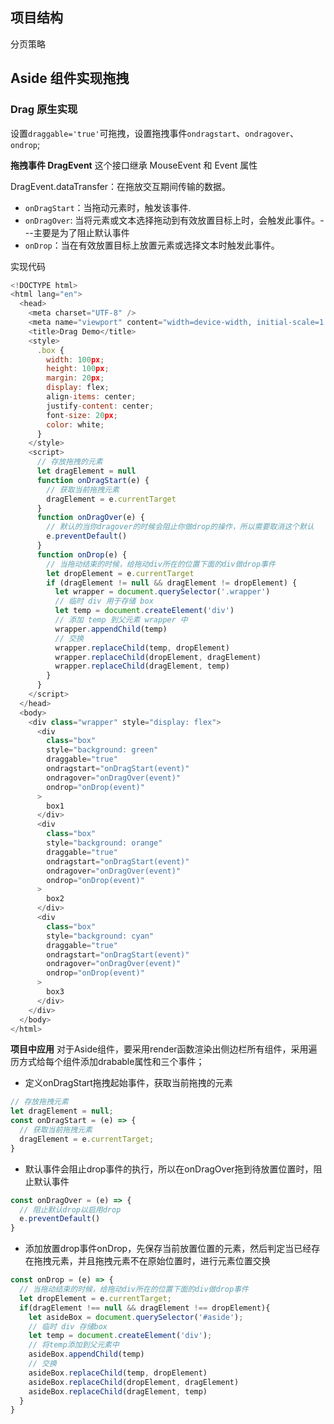 ## 项目结构

分页策略

## Aside 组件实现拖拽

### Drag 原生实现

设置`draggable='true'`可拖拽，设置拖拽事件`ondragstart`、`ondragover`、`ondrop`;

**拖拽事件 DragEvent**
这个接口继承 MouseEvent 和 Event 属性

DragEvent.dataTransfer：在拖放交互期间传输的数据。

- `onDragStart`：当拖动元素时，触发该事件.
- `onDragOver`: 当将元素或文本选择拖动到有效放置目标上时，会触发此事件。---主要是为了阻止默认事件
- `onDrop`：当在有效放置目标上放置元素或选择文本时触发此事件。

实现代码

```js
<!DOCTYPE html>
<html lang="en">
  <head>
    <meta charset="UTF-8" />
    <meta name="viewport" content="width=device-width, initial-scale=1.0" />
    <title>Drag Demo</title>
    <style>
      .box {
        width: 100px;
        height: 100px;
        margin: 20px;
        display: flex;
        align-items: center;
        justify-content: center;
        font-size: 20px;
        color: white;
      }
    </style>
    <script>
      // 存放拖拽的元素
      let dragElement = null
      function onDragStart(e) {
        // 获取当前拖拽元素
        dragElement = e.currentTarget
      }
      function onDragOver(e) {
        // 默认的当你dragover的时候会阻止你做drop的操作，所以需要取消这个默认
        e.preventDefault()
      }
      function onDrop(e) {
        // 当拖动结束的时候，给拖动div所在的位置下面的div做drop事件
        let dropElement = e.currentTarget
        if (dragElement != null && dragElement != dropElement) {
          let wrapper = document.querySelector('.wrapper')
          // 临时 div 用于存储 box
          let temp = document.createElement('div')
          // 添加 temp 到父元素 wrapper 中
          wrapper.appendChild(temp)
          // 交换
          wrapper.replaceChild(temp, dropElement)
          wrapper.replaceChild(dropElement, dragElement)
          wrapper.replaceChild(dragElement, temp)
        }
      }
    </script>
  </head>
  <body>
    <div class="wrapper" style="display: flex">
      <div
        class="box"
        style="background: green"
        draggable="true"
        ondragstart="onDragStart(event)"
        ondragover="onDragOver(event)"
        ondrop="onDrop(event)"
      >
        box1
      </div>
      <div
        class="box"
        style="background: orange"
        draggable="true"
        ondragstart="onDragStart(event)"
        ondragover="onDragOver(event)"
        ondrop="onDrop(event)"
      >
        box2
      </div>
      <div
        class="box"
        style="background: cyan"
        draggable="true"
        ondragstart="onDragStart(event)"
        ondragover="onDragOver(event)"
        ondrop="onDrop(event)"
      >
        box3
      </div>
    </div>
  </body>
</html>
```

**项目中应用**
对于Aside组件，要采用render函数渲染出侧边栏所有组件，采用遍历方式给每个组件添加drabable属性和三个事件；
- 定义onDragStart拖拽起始事件，获取当前拖拽的元素
```js
// 存放拖拽元素
let dragElement = null;
const onDragStart = (e) => {
  // 获取当前拖拽元素
  dragElement = e.currentTarget;
}
```
- 默认事件会阻止drop事件的执行，所以在onDragOver拖到待放置位置时，阻止默认事件
```js
const onDragOver = (e) => {
  // 阻止默认drop以启用drop
  e.preventDefault()
}
```

- 添加放置drop事件onDrop，先保存当前放置位置的元素，然后判定当已经存在拖拽元素，并且拖拽元素不在原始位置时，进行元素位置交换
```js
const onDrop = (e) => {
  // 当拖动结束的时候，给拖动div所在的位置下面的div做drop事件
  let dropElement = e.currentTarget;
  if(dragElement !== null && dragElement !== dropElement){
    let asideBox = document.querySelector('#aside');
    // 临时 div 存储box
    let temp = document.createElement('div');
    // 将temp添加到父元素中
    asideBox.appendChild(temp)
    // 交换
    asideBox.replaceChild(temp, dropElement)
    asideBox.replaceChild(dropElement, dragElement)
    asideBox.replaceChild(dragElement, temp)
  }
}
```